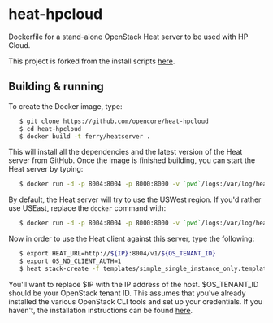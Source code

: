 heat-hpcloud
=============

Dockerfile for a stand-alone OpenStack Heat server to be used with HP Cloud. 

This project is forked from the install scripts [here](https://github.com/cody-somerville/heat-hpcloud).  

Building & running
------------------

To create the Docker image, type:

```bash
   $ git clone https://github.com/opencore/heat-hpcloud
   $ cd heat-hpcloud
   $ docker build -t ferry/heatserver .
```

This will install all the dependencies and the latest version of the Heat server from GitHub. 
Once the image is finished building, you can start the Heat server by typing:

```bash
   $ docker run -d -p 8004:8004 -p 8000:8000 -v `pwd`/logs:/var/log/heat ferry/heatserver
```

By default, the Heat server will try to use the USWest region. If you'd rather use USEast, replace
the `docker` command with:

```bash
   $ docker run -d -p 8004:8004 -p 8000:8000 -v `pwd`/logs:/var/log/heat ferry/heatserver /usr/local/sbin/start-heat USEast
```

Now in order to use the Heat client against this server, type the following:

```bash
   $ export HEAT_URL=http://${IP}:8004/v1/${OS_TENANT_ID}
   $ export OS_NO_CLIENT_AUTH=1
   $ heat stack-create -f templates/simple_single_instance_only.template teststack
```
You'll want to replace $IP with the IP address of the host. $OS_TENANT_ID should be your OpenStack
tenant ID. This assumes that you've already installed the various OpenStack CLI tools and set up your credentials. 
If you haven't, the installation instructions can be found [here](https://community.hpcloud.com/article/command-line-interface-cli-tool-installation-instructions). 